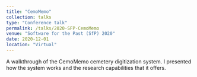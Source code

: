 ```yaml
---
title: "CemoMemo"
collection: talks
type: "Conference talk"
permalink: /talks/2020-SFP-CemoMemo
venue: "Software for the Past (SfP) 2020"
date: 2020-12-01
location: "Virtual"
---
```


A walkthrough of the CemoMemo cemetery digitization system.  I presented how the system works and the research capabilities that it offers.